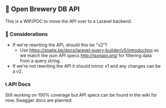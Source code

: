 ## 🍻 Open Brewery DB API

This is a WIP/POC to move the API over to a Laravel backend.

### 🤔 Considerations

- If we're rewriting the API, should this be "v2"?
  - Use https://spatie.be/docs/laravel-query-builder/v5/introduction so we match the json API specs http://jsonapi.org/ for filtering data from a query string.
- If we're not rewriting the API it should mirror v1 and any changes can be a v2.

### 📞 API Docs

Still working on 100% coverage but API specs can be found in the wiki for now, Swagger docs are planned.
